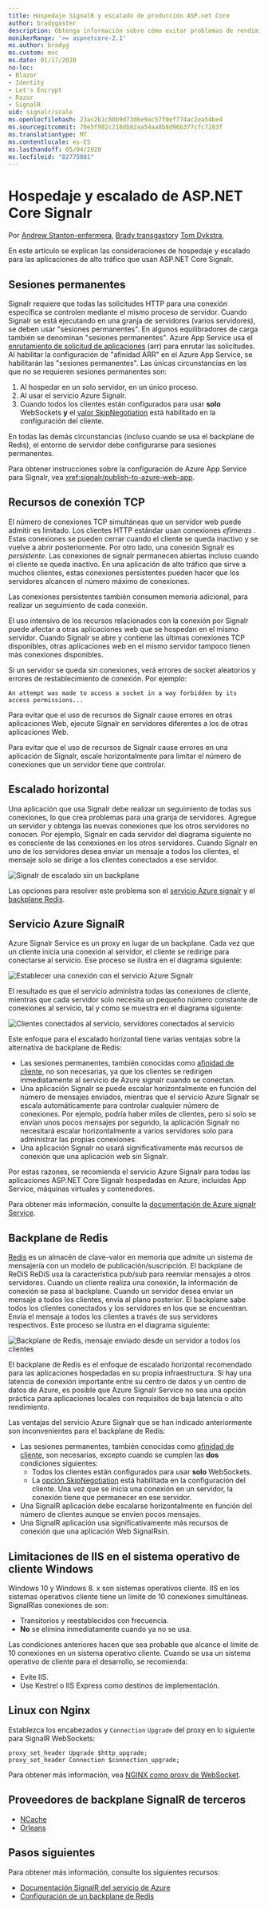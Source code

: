 ```yaml
---
title: Hospedaje SignalR y escalado de producción ASP.net Core
author: bradygaster
description: Obtenga información sobre cómo evitar problemas de rendimiento y escalado en aplicaciones SignalRque usan ASP.net Core.
monikerRange: '>= aspnetcore-2.1'
ms.author: bradyg
ms.custom: mvc
ms.date: 01/17/2020
no-loc:
- Blazor
- Identity
- Let's Encrypt
- Razor
- SignalR
uid: signalr/scale
ms.openlocfilehash: 23ac2b1c80b9d73d6e9ac57f0ef774ac2ea54be4
ms.sourcegitcommit: 70e5f982c218db82aa54aa8b8d96b377cfc7283f
ms.translationtype: MT
ms.contentlocale: es-ES
ms.lasthandoff: 05/04/2020
ms.locfileid: "82775081"
---
```

# <a name="aspnet-core-signalr-hosting-and-scaling"></a>Hospedaje y escalado de ASP.NET Core Signalr

Por [Andrew Stanton-enfermera](https://twitter.com/anurse), [Brady transgastor](https://twitter.com/bradygaster)y [Tom Dykstra](https://github.com/tdykstra),

En este artículo se explican las consideraciones de hospedaje y escalado para las aplicaciones de alto tráfico que usan ASP.NET Core Signalr.

## <a name="sticky-sessions"></a>Sesiones permanentes

Signalr requiere que todas las solicitudes HTTP para una conexión específica se controlen mediante el mismo proceso de servidor. Cuando Signalr se está ejecutando en una granja de servidores (varios servidores), se deben usar "sesiones permanentes". En algunos equilibradores de carga también se denominan "sesiones permanentes". Azure App Service usa el [enrutamiento de solicitud de aplicaciones](https://docs.microsoft.com/iis/extensions/planning-for-arr/application-request-routing-version-2-overview) (arr) para enrutar las solicitudes. Al habilitar la configuración de "afinidad ARR" en el Azure App Service, se habilitarán las "sesiones permanentes". Las únicas circunstancias en las que no se requieren sesiones permanentes son:

1. Al hospedar en un solo servidor, en un único proceso.
1. Al usar el servicio Azure Signalr.
1. Cuando todos los clientes están configurados para usar **solo** WebSockets **y** el [valor SkipNegotiation](xref:signalr/configuration#configure-additional-options) está habilitado en la configuración del cliente.

En todas las demás circunstancias (incluso cuando se usa el backplane de Redis), el entorno de servidor debe configurarse para sesiones permanentes.

Para obtener instrucciones sobre la configuración de Azure App Service para Signalr, vea <xref:signalr/publish-to-azure-web-app>.

## <a name="tcp-connection-resources"></a>Recursos de conexión TCP

El número de conexiones TCP simultáneas que un servidor web puede admitir es limitado. Los clientes HTTP estándar usan conexiones *efímeras* . Estas conexiones se pueden cerrar cuando el cliente se queda inactivo y se vuelve a abrir posteriormente. Por otro lado, una conexión Signalr es *persistente*. Las conexiones de signalr permanecen abiertas incluso cuando el cliente se queda inactivo. En una aplicación de alto tráfico que sirve a muchos clientes, estas conexiones persistentes pueden hacer que los servidores alcancen el número máximo de conexiones.

Las conexiones persistentes también consumen memoria adicional, para realizar un seguimiento de cada conexión.

El uso intensivo de los recursos relacionados con la conexión por Signalr puede afectar a otras aplicaciones web que se hospedan en el mismo servidor. Cuando Signalr se abre y contiene las últimas conexiones TCP disponibles, otras aplicaciones web en el mismo servidor tampoco tienen más conexiones disponibles.

Si un servidor se queda sin conexiones, verá errores de socket aleatorios y errores de restablecimiento de conexión. Por ejemplo:

```
An attempt was made to access a socket in a way forbidden by its access permissions...
```

Para evitar que el uso de recursos de Signalr cause errores en otras aplicaciones Web, ejecute Signalr en servidores diferentes a los de otras aplicaciones Web.

Para evitar que el uso de recursos de Signalr cause errores en una aplicación de Signalr, escale horizontalmente para limitar el número de conexiones que un servidor tiene que controlar.

## <a name="scale-out"></a>Escalado horizontal

Una aplicación que usa Signalr debe realizar un seguimiento de todas sus conexiones, lo que crea problemas para una granja de servidores. Agregue un servidor y obtenga las nuevas conexiones que los otros servidores no conocen. Por ejemplo, Signalr en cada servidor del diagrama siguiente no es consciente de las conexiones en los otros servidores. Cuando Signalr en uno de los servidores desea enviar un mensaje a todos los clientes, el mensaje solo se dirige a los clientes conectados a ese servidor.

![Signalr de escalado sin un backplane](scale/_static/scale-no-backplane.png)

Las opciones para resolver este problema son el [servicio Azure signalr](#azure-signalr-service) y el [backplane Redis](#redis-backplane).

## <a name="azure-signalr-service"></a>Servicio Azure SignalR

Azure Signalr Service es un proxy en lugar de un backplane. Cada vez que un cliente inicia una conexión al servidor, el cliente se redirige para conectarse al servicio. Ese proceso se ilustra en el diagrama siguiente:

![Establecer una conexión con el servicio Azure Signalr](scale/_static/azure-signalr-service-one-connection.png)

El resultado es que el servicio administra todas las conexiones de cliente, mientras que cada servidor solo necesita un pequeño número constante de conexiones al servicio, tal y como se muestra en el diagrama siguiente:

![Clientes conectados al servicio, servidores conectados al servicio](scale/_static/azure-signalr-service-multiple-connections.png)

Este enfoque para el escalado horizontal tiene varias ventajas sobre la alternativa de backplane de Redis:

* Las sesiones permanentes, también conocidas como [afinidad de cliente](/iis/extensions/configuring-application-request-routing-arr/http-load-balancing-using-application-request-routing#step-3---configure-client-affinity), no son necesarias, ya que los clientes se redirigen inmediatamente al servicio de Azure signalr cuando se conectan.
* Una aplicación Signalr se puede escalar horizontalmente en función del número de mensajes enviados, mientras que el servicio Azure Signalr se escala automáticamente para controlar cualquier número de conexiones. Por ejemplo, podría haber miles de clientes, pero si solo se envían unos pocos mensajes por segundo, la aplicación Signalr no necesitará escalar horizontalmente a varios servidores solo para administrar las propias conexiones.
* Una aplicación Signalr no usará significativamente más recursos de conexión que una aplicación web sin Signalr.

Por estas razones, se recomienda el servicio Azure Signalr para todas las aplicaciones ASP.NET Core Signalr hospedadas en Azure, incluidas App Service, máquinas virtuales y contenedores.

Para obtener más información, consulte la [documentación de Azure signalr Service](/azure/azure-signalr/signalr-overview).

## <a name="redis-backplane"></a>Backplane de Redis

[Redis](https://redis.io/) es un almacén de clave-valor en memoria que admite un sistema de mensajería con un modelo de publicación/suscripción. El backplane de ReDiS ReDiS usa la característica pub/sub para reenviar mensajes a otros servidores. Cuando un cliente realiza una conexión, la información de conexión se pasa al backplane. Cuando un servidor desea enviar un mensaje a todos los clientes, envía al plano posterior. El backplane sabe todos los clientes conectados y los servidores en los que se encuentran. Envía el mensaje a todos los clientes a través de sus servidores respectivos. Este proceso se ilustra en el diagrama siguiente:

![Backplane de Redis, mensaje enviado desde un servidor a todos los clientes](scale/_static/redis-backplane.png)

El backplane de Redis es el enfoque de escalado horizontal recomendado para las aplicaciones hospedadas en su propia infraestructura. Si hay una latencia de conexión importante entre su centro de datos y un centro de datos de Azure, es posible que Azure Signalr Service no sea una opción práctica para aplicaciones locales con requisitos de baja latencia o alto rendimiento.

Las ventajas del servicio Azure Signalr que se han indicado anteriormente son inconvenientes para el backplane de Redis:

* Las sesiones permanentes, también conocidas como [afinidad de cliente](/iis/extensions/configuring-application-request-routing-arr/http-load-balancing-using-application-request-routing#step-3---configure-client-affinity), son necesarias, excepto cuando se cumplen las **dos** condiciones siguientes:
  * Todos los clientes están configurados para usar **solo** WebSockets.
  * La [opción SkipNegotiation](xref:signalr/configuration#configure-additional-options) está habilitada en la configuración del cliente. 
   Una vez que se inicia una conexión en un servidor, la conexión tiene que permanecer en ese servidor.
* Una SignalR aplicación debe escalarse horizontalmente en función del número de clientes aunque se envíen pocos mensajes.
* Una SignalR aplicación usa significativamente más recursos de conexión que una aplicación Web SignalRsin.

## <a name="iis-limitations-on-windows-client-os"></a>Limitaciones de IIS en el sistema operativo de cliente Windows

Windows 10 y Windows 8. x son sistemas operativos cliente. IIS en los sistemas operativos cliente tiene un límite de 10 conexiones simultáneas. SignalRlas conexiones de son:

* Transitorios y reestablecidos con frecuencia.
* **No** se elimina inmediatamente cuando ya no se usa.

Las condiciones anteriores hacen que sea probable que alcance el límite de 10 conexiones en un sistema operativo cliente. Cuando se usa un sistema operativo de cliente para el desarrollo, se recomienda:

* Evite IIS.
* Use Kestrel o IIS Express como destinos de implementación.

## <a name="linux-with-nginx"></a>Linux con Nginx

Establezca los encabezados y `Connection` `Upgrade` del proxy en lo siguiente para SignalR WebSockets:

```nginx
proxy_set_header Upgrade $http_upgrade;
proxy_set_header Connection $connection_upgrade;
```

Para obtener más información, vea [NGINX como proxy de WebSocket](https://www.nginx.com/blog/websocket-nginx/).

## <a name="third-party-signalr-backplane-providers"></a>Proveedores de backplane SignalR de terceros

* [NCache](https://www.alachisoft.com/ncache/asp-net-core-signalr.html)
* [Orleans](https://github.com/OrleansContrib/SignalR.Orleans)

## <a name="next-steps"></a>Pasos siguientes

Para obtener más información, consulte los siguientes recursos:

* [Documentación SignalR del servicio de Azure](/azure/azure-signalr/signalr-overview)
* [Configuración de un backplane de Redis](xref:signalr/redis-backplane)
